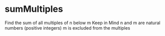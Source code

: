 # sumMultiples
 Find the sum of all multiples of n below m Keep in Mind      n and m are natural numbers (positive integers)     m is excluded from the multiples
